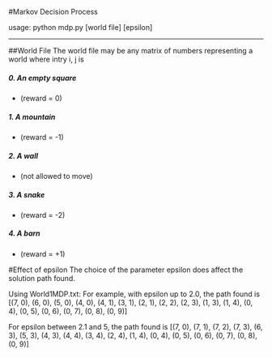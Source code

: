 #Markov Decision Process

usage: python mdp.py [world file] [epsilon]

-----------
##World File
The world file may be any matrix of numbers representing a world where intry i, j is 
##### 0. An empty square
* (reward = 0)
  
##### 1. A mountain 
* (reward = -1)
  
##### 2. A wall 
* (not allowed to move)

##### 3. A snake
* (reward = -2)

##### 4. A barn
* (reward = +1)

#Effect of epsilon
The choice of the parameter epsilon does affect the solution path found.

Using World1MDP.txt:
For example, with epsilon up to 2.0, the path found is [(7, 0), (6, 0), (5, 0), (4, 0), (4, 1), (3, 1), (2, 1), (2, 2), (2, 3), (1, 3), (1, 4), (0, 4), (0, 5), (0, 6), (0, 7), (0, 8), (0, 9)]

For epsilon between 2.1 and 5, the path found is [(7, 0), (7, 1), (7, 2), (7, 3), (6, 3), (5, 3), (4, 3), (4, 4), (3, 4), (2, 4), (1, 4), (0, 4), (0, 5), (0, 6), (0, 7), (0, 8), (0, 9)]

